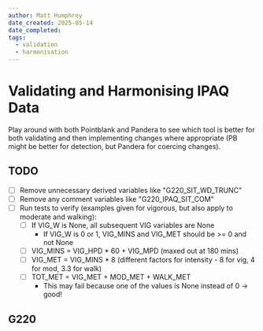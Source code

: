 ```yaml
---
author: Matt Humphrey
date_created: 2025-05-14
date_completed: 
tags: 
  - validation
  - harmonisation
---
```


# Validating and Harmonising IPAQ Data

Play around with both Pointblank and Pandera to see which tool is better for both validating and then implementing changes where appropriate (PB might be better for detection, but Pandera for coercing changes).

## TODO

- [ ] Remove unnecessary derived variables like "G220_SIT_WD_TRUNC"
- [ ] Remove any comment variables like "G220_IPAQ_SIT_COM"
- [ ] Run tests to verify (examples given for vigorous, but also apply to moderate and walking):
  - [ ] If VIG_W is None, all subsequent VIG variables are None
    - If VIG_W is 0 or 1, VIG_MINS and VIG_MET should be >= 0 and not None
  - [ ] VIG_MINS = VIG_HPD * 60 + VIG_MPD (maxed out at 180 mins)
  - [ ] VIG_MET = VIG_MINS * 8 (different factors for intensity - 8 for vig, 4 for mod, 3.3 for walk)
  - [ ] TOT_MET = VIG_MET + MOD_MET + WALK_MET
    - This may fail because one of the values is None instead of 0 -> good!

## G220

